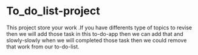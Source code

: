 # To_do_list-project
This project store your work .If you have differents type of topics to revise then we will add those task in this to-do-app then we can add that and slowly-slowly when we will completed those task then we could remove that work from our to-do-list.

